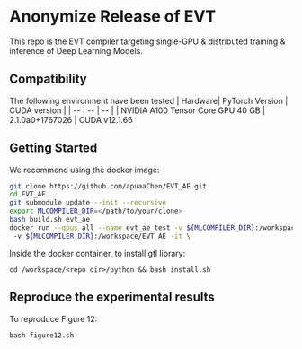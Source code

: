 # Anonymize Release of EVT

This repo is the EVT compiler 
targeting single-GPU & distributed training & inference of Deep Learning Models.

## Compatibility

The following environment have been tested
| Hardware| PyTorch Version | CUDA version |
| --      | --              | --           |
| NVIDIA A100 Tensor Core GPU 40 GB | 2.1.0a0+1767026 | CUDA v12.1.66

## Getting Started

We recommend using the docker image:
```bash
git clone https://github.com/apuaaChen/EVT_AE.git
cd EVT_AE
git submodule update --init --recursive
export MLCOMPILER_DIR=</path/to/your/clone>
bash build.sh evt_ae
docker run --gpus all --name evt_ae_test -v ${MLCOMPILER_DIR}:/workspace/EVT_AE -it evt_ae
 -v ${MLCOMPILER_DIR}:/workspace/EVT_AE -it \
```

Inside the docker container, to install gtl library:
```
cd /workspace/<repo dir>/python && bash install.sh
```


## Reproduce the experimental results
To reproduce Figure 12:
```
bash figure12.sh
```